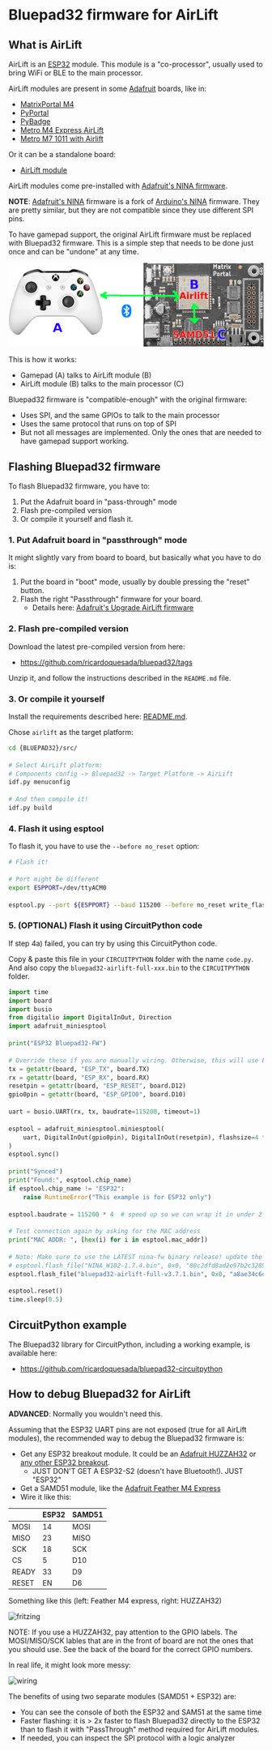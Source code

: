 # Bluepad32 firmware for AirLift

## What is AirLift

AirLift is an [ESP32][esp32] module. This module is a "co-processor",
usually used to bring WiFi or BLE to the main processor.

AirLift modules are present in some [Adafruit][adafruit] boards, like in:

* [MatrixPortal M4][matrixportal-m4]
* [PyPortal][pyportal]
* [PyBadge][pybadge]
* [Metro M4 Express AirLift][metro-m4-airlift]
* [Metro M7 1011 with Airlift][metro-m7-airlift]

Or it can be a standalone board:

* [AirLift module][airlift-module]

AirLift modules come pre-installed with [Adafruit's NINA firmware][nina-fw].

**NOTE**: [Adafruit's NINA][nina-fw] firmware is a fork of [Arduino's NINA][arduino-nina] firmware.
They are pretty similar, but they are not compatible since they use different SPI pins.

To have gamepad support, the original AirLift firmware must be replaced
with Bluepad32 firmware. This is a simple step that needs to be done just once
and can be "undone" at any time.

![how-does-it-work](images/bluepad32-airlift-how-does-it-work.png)

This is how it works:

* Gamepad (A) talks to AirLift module (B)
* AirLift module (B) talks to the main processor (C)

Bluepad32 firmware is "compatible-enough" with the original firmware:

* Uses SPI, and the same GPIOs to talk to the main processor
* Uses the same protocol that runs on top of SPI
* But not all messages are implemented. Only the ones that are needed
  to have gamepad support working.

[adafruit]: https://www.adafruit.com

[airlift-module]: https://www.adafruit.com/product/4201

[arduino-nina]: https://github.com/arduino/nina-fw

[esp32]: https://www.espressif.com/en/products/socs/esp32

[matrixportal-m4]: https://www.adafruit.com/product/4745

[metro-m4-airlift]: https://www.adafruit.com/product/4000

[metro-m7-airlift]: https://www.adafruit.com/product/4950

[nina-fw]: https://github.com/adafruit/nina-fw

[pybadge]: https://www.adafruit.com/product/4200

[pyportal]: https://www.adafruit.com/product/4116

## Flashing Bluepad32 firmware

To flash Bluepad32 firmware, you have to:

1. Put the Adafruit board in "pass-through" mode
2. Flash pre-compiled version
3. Or compile it yourself and flash it.

### 1. Put Adafruit board in "passthrough" mode

It might slightly vary from board to board, but basically what you have to do is:

1. Put the board in "boot" mode, usually by double pressing the "reset" button.
2. Flash the right "Passthrough" firmware for your board.
    * Details here: [Adafruit's Upgrade AirLift firmware][adafruit-airlift-upgrade]

[adafruit-airlift-upgrade]: https://learn.adafruit.com/upgrading-esp32-firmware/upgrade-all-in-one-esp32-airlift-firmware

### 2. Flash pre-compiled version

Download the latest pre-compiled version from here:

* <https://github.com/ricardoquesada/bluepad32/tags>

Unzip it, and follow the instructions described in the `README.md` file.

### 3. Or compile it yourself

Install the requirements described here: [README.md][readme].

Chose `airlift` as the target platform:

```sh
cd {BLUEPAD32}/src/

# Select AirLift platform:
# Components config -> Bluepad32 -> Target Platform -> AirLift
idf.py menuconfig

# And then compile it!
idf.py build
```

### 4. Flash it using esptool

To flash it, you have to use the `--before no_reset` option:

```sh
# Flash it!

# Port might be different
export ESPPORT=/dev/ttyACM0

esptool.py --port ${ESPPORT} --baud 115200 --before no_reset write_flash 0x1000 ./build/bootloader/bootloader.bin 0x10000 ./build/bluepad32-airlift.bin 0x8000 ./build/partitions_singleapp.bin
```

### 5. (OPTIONAL) Flash it using CircuitPython code

If step 4a) failed, you can try by using this CircuitPython code.

Copy & paste this file in your `CIRCUITPYTHON` folder with the name `code.py`.
And also copy the `bluepad32-airlift-full-xxx.bin` to the `CIRCUITPYTHON` folder.

``` python
import time
import board
import busio
from digitalio import DigitalInOut, Direction
import adafruit_miniesptool

print("ESP32 Bluepad32-FW")

# Override these if you are manually wiring. Otherwise, this will use ESP pins from board.
tx = getattr(board, "ESP_TX", board.TX)
rx = getattr(board, "ESP_RX", board.RX)
resetpin = getattr(board, "ESP_RESET", board.D12)
gpio0pin = getattr(board, "ESP_GPIO0", board.D10)

uart = busio.UART(rx, tx, baudrate=115200, timeout=1)

esptool = adafruit_miniesptool.miniesptool(
    uart, DigitalInOut(gpio0pin), DigitalInOut(resetpin), flashsize=4 * 1024 * 1024
)
esptool.sync()

print("Synced")
print("Found:", esptool.chip_name)
if esptool.chip_name != "ESP32":
    raise RuntimeError("This example is for ESP32 only")

esptool.baudrate = 115200 * 4  # speed up so we can wrap it in under 2 minutes

# Test connection again by asking for the MAC address
print("MAC ADDR: ", [hex(i) for i in esptool.mac_addr])

# Note: Make sure to use the LATEST nina-fw binary release! update the md5sum as well
# esptool.flash_file("NINA_W102-1.7.4.bin", 0x0, "80c2dfd8ad2e97b2c32899382860acb1")
esptool.flash_file("bluepad32-airlift-full-v3.7.1.bin", 0x0, "a8ae34c6d7cc7f08e0cafc468e66e0af")

esptool.reset()
time.sleep(0.5)
```

[readme]: https://github.com/ricardoquesada/bluepad32/blob/main/README.md

[matrix_portal_m4]: https://learn.adafruit.com/adafruit-matrixportal-m4

[passthrough firmware]: https://learn.adafruit.com/adafruit-airlift-breakout/upgrade-external-esp32-airlift-firmware

## CircuitPython example

The Bluepad32 library for CircuitPython, including a working example, is available here:

* <https://github.com/ricardoquesada/bluepad32-circuitpython>

## How to debug Bluepad32 for AirLift

**ADVANCED**: Normally you wouldn't need this.

Assuming that the ESP32 UART pins are not exposed (true for all AirLift modules),
the recommended way to debug the Bluepad32 firmware is:

* Get any ESP32 breakout module. It could be an [Adafruit HUZZAH32][esp32-adafruit]
  or [any other ESP32 breakout][amazon-esp32].
    * JUST DON'T GET A ESP32-S2 (doesn't have Bluetooth!). JUST "ESP32"
* Get a SAMD51 module, like the [Adafruit Feather M4 Express][feather_m4]
* Wire it like this:

|       | ESP32 | SAMD51 |
|-------|-------|--------|
| MOSI  | 14    | MOSI   |
| MISO  | 23    | MISO   |
| SCK   | 18    | SCK    |
| CS    | 5     | D10    |
| READY | 33    | D9     |
| RESET | EN    | D6     |

Something like this (left: Feather M4 express, right: HUZZAH32)

![fritzing](https://lh3.googleusercontent.com/pw/ACtC-3fNxNMUdaoBg7DGB6OPPDDnu_DQ15fmJS_I3crWjFKg7k3DA4HDeI8I_SUicSFamGuIVsHpM-myo5h-v1YOOFUU7lz6mU5tyExXDWZXedaYbUxhgf-GXfeZhMCdJCt1nZ04zFb1nyH86-pvZqc8yG9Y4A=-no)

NOTE: If you use a HUZZAH32, pay attention to the GPIO labels. The MOSI/MISO/SCK lables that are in the front of board
are not the ones that you should use. See the back of the board for the correct GPIO numbers.

In real life, it might look more messy:

![wiring](https://lh3.googleusercontent.com/pw/ACtC-3dutrQXEj9I5zicNFW3K3PBbfge7MdwgB8dyi-wPSrtSp8zku3Y4c9WtBqQ9Bfa92xOjgSkZncAuzAZyc5F392tFkzkqWUl4YkfrKrM4e8TGP-B_7I7G_fRvFbIYbEQQIi-LlOnPU5SdGYYeW6hxxpJ_w=-no)

The benefits of using two separate modules (SAMD51 + ESP32) are:

* You can see the console of both the ESP32 and SAM51 at the same time
* Faster flashing: it is > 2x faster to flash Bluepad32 directly to the ESP32 than
  to flash it with "PassThrough" method required for AirLift modules.
* If needed, you can inspect the SPI protocol with a logic analyzer

[esp32-adafruit]: https://www.adafruit.com/product/4172?gclid=EAIaIQobChMI-eeixraV7QIVED2tBh2qywzJEAQYASABEgLsTfD_BwE

[amazon-esp32]: https://www.amazon.com/s?k=esp32+module+breakout

[feather_m4]: https://www.adafruit.com/product/3857
